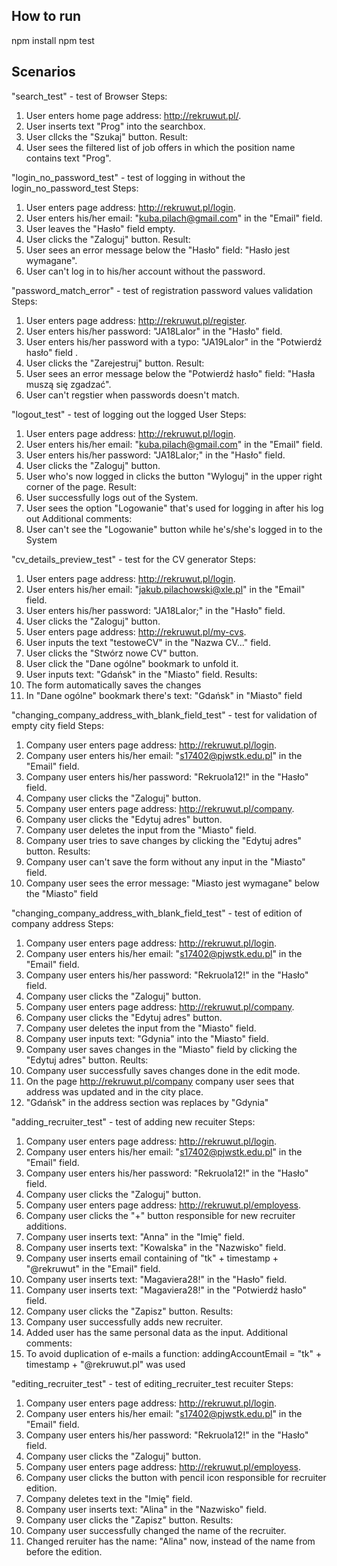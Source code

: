 ## How to run ##
npm install
npm test

## Scenarios ##

"search_test" - test of Browser
Steps:
1. User enters home page address: http://rekruwut.pl/.
2. User inserts text "Prog" into the searchbox.
3. User cllcks the "Szukaj" button.
Result:
1. User sees the filtered list of job offers in which the position name contains text "Prog".

"login_no_password_test" - test of logging in without the login_no_password_test
Steps:
1. User enters page address: http://rekruwut.pl/login.
2. User enters his/her email: "kuba.pilach@gmail.com" in the "Email" field.
3. User leaves the "Hasło" field empty.
4. User clicks the "Zaloguj" button.
Result:
1. User sees an error message below the "Hasło" field: "Hasło jest wymagane".
2. User can't log in to his/her account without the password.

"password_match_error" - test of registration password values validation
Steps:
1. User enters page address: http://rekruwut.pl/register.
2. User enters his/her password: "JA18LaIor" in the "Hasło" field.
3. User enters his/her password with a typo: "JA19LaIor" in the "Potwierdź hasło" field .
4. User clicks the "Zarejestruj" button.
Result:
1. User sees an error message below the "Potwierdź hasło" field: "Hasła muszą się zgadzać".
2. User can't regstier when passwords doesn't match.

"logout_test" - test of logging out the logged User
Steps:
1. User enters page address: http://rekruwut.pl/login.
2. User enters his/her email: "kuba.pilach@gmail.com" in the "Email" field.
3. User enters his/her password: "JA18LaIor;" in the "Hasło" field.
4. User clicks the "Zaloguj" button.
5. User who's now logged in clicks the button "Wyloguj" in the upper right corner of the page.
Result:
1. User successfully logs out of the System.
2. User sees the option "Logowanie" that's used for logging in after his log out
Additional comments:
1. User can't see the "Logowanie" button while he's/she's logged in to the System

"cv_details_preview_test" - test for the CV generator
Steps:
1. User enters page address: http://rekruwut.pl/login.
2. User enters his/her email: "jakub.pilachowski@xle.pl" in the "Email" field.
3. User enters his/her password: "JA18LaIor;" in the "Hasło" field.
4. User clicks the "Zaloguj" button.
5. User enters page address: http://rekruwut.pl/my-cvs.
6. User inputs the text "testoweCV" in the "Nazwa CV..." field.
7. User clicks the "Stwórz nowe CV" button.
8. User click the "Dane ogólne" bookmark to unfold it.
9. User inputs text: "Gdańsk" in the "Miasto" field.
Results:
1. The form automatically saves the changes
2. In "Dane ogólne" bookmark there's text: "Gdańsk" in "Miasto" field

"changing_company_address_with_blank_field_test" - test for validation of empty city field
Steps:
1. Company user enters page address: http://rekruwut.pl/login.
2. Company user enters his/her email: "s17402@pjwstk.edu.pl" in the "Email" field.
3. Company user enters his/her password: "Rekruola12!" in the "Hasło" field.
4. Company user clicks the "Zaloguj" button.
5. Company user enters page address: http://rekruwut.pl/company.
6. Company user clicks the "Edytuj adres" button.
7. Company user deletes the input from the "Miasto" field.
8. Company user tries to save changes by clicking the "Edytuj adres" button.
Results:
1. Company user can't save the form without any input in the "Miasto" field.
2. Company user sees the error message: "Miasto jest wymagane" below the "Miasto" field

"changing_company_address_with_blank_field_test" - test of edition of company address
Steps:
1. Company user enters page address: http://rekruwut.pl/login.
2. Company user enters his/her email: "s17402@pjwstk.edu.pl" in the "Email" field.
3. Company user enters his/her password: "Rekruola12!" in the "Hasło" field.
4. Company user clicks the "Zaloguj" button.
5. Company user enters page address: http://rekruwut.pl/company.
6. Company user clicks the "Edytuj adres" button.
7. Company user deletes the input from the "Miasto" field.
8. Company user inputs text: "Gdynia" into the "Miasto" field.
9. Company user saves changes in the "Miasto" field by clicking the "Edytuj adres" button.
Reults:
1. Company user successfully saves changes done in the edit mode.
2. On the page http://rekruwut.pl/company company user sees that address was updated and in the city place.
3. "Gdańsk" in the address section was replaces by "Gdynia"

"adding_recruiter_test" - test of adding new recuiter
Steps:
1. Company user enters page address: http://rekruwut.pl/login.
2. Company user enters his/her email: "s17402@pjwstk.edu.pl" in the "Email" field.
3. Company user enters his/her password: "Rekruola12!" in the "Hasło" field.
4. Company user clicks the "Zaloguj" button.
5. Company user enters page address: http://rekruwut.pl/employess.
6. Company user clicks the "+" button responsible for new recruiter additions.
7. Company user inserts text: "Anna" in the "Imię" field.
8. Company user inserts text: "Kowalska" in the "Nazwisko" field.
9. Company user inserts email containing of "tk" + timestamp + "@rekruwut" in the "Email" field.
10. Company user inserts text: "Magaviera28!" in the "Hasło" field.
11. Company user inserts text: "Magaviera28!" in the "Potwierdź hasło" field.
12. Company user clicks the "Zapisz" button.
Results:
1. Company user successfully adds new recruiter.
2. Added user has the same personal data as the input.
Additional comments:
1. To avoid duplication of e-mails a function: addingAccountEmail = "tk" + timestamp + "@rekruwut.pl" was used

"editing_recruiter_test" - test of editing_recruiter_test recuiter
Steps:
1. Company user enters page address: http://rekruwut.pl/login.
2. Company user enters his/her email: "s17402@pjwstk.edu.pl" in the "Email" field.
3. Company user enters his/her password: "Rekruola12!" in the "Hasło" field.
4. Company user clicks the "Zaloguj" button.
5. Company user enters page address: http://rekruwut.pl/employess.
6. Company user clicks the button with pencil icon responsible for recruiter edition.
7. Company deletes text in the "Imię" field.
8. Company user inserts text: "Alina" in the "Nazwisko" field.
9. Company user clicks the "Zapisz" button.
Results:
1. Company user successfully changed the name of the recruiter.
2. Changed reruiter has the name: "Alina" now, instead of the name from before the edition.

